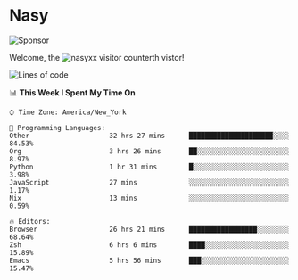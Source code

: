 # Nasy

<!--
<p align="center">
<img height="200" src="https://github-readme-stats.vercel.app/api?username=nasyxx&count_private=true&show_icons=true&theme=dracula&include_all_commits=true"/>
<img height="200" src="https://github-readme-stats.vercel.app/api/top-langs/?username=nasyxx&theme=dracula&hide=html,jupyter+notebook&count_private=true&show_icons=true"/>
</p>

  
----------------
-->

![Sponsor](https://img.shields.io/static/v1.svg?label=Sponsor&message=%E2%9D%A4&logo=GitHub&style=flat&color=pink)
 
Welcome, the ![nasyxx visitor counter](https://count.getloli.com/get/@nasyxx?theme=rule34)th vistor!
 
<!--START_SECTION:waka-->
![Lines of code](https://img.shields.io/badge/From%20Hello%20World%20I%27ve%20Written-599891%20lines%20of%20code-blue)

📊 **This Week I Spent My Time On** 

```text
⌚︎ Time Zone: America/New_York

💬 Programming Languages: 
Other                    32 hrs 27 mins      █████████████████████░░░░   84.53% 
Org                      3 hrs 26 mins       ██░░░░░░░░░░░░░░░░░░░░░░░   8.97% 
Python                   1 hr 31 mins        █░░░░░░░░░░░░░░░░░░░░░░░░   3.98% 
JavaScript               27 mins             ░░░░░░░░░░░░░░░░░░░░░░░░░   1.17% 
Nix                      13 mins             ░░░░░░░░░░░░░░░░░░░░░░░░░   0.59%

🔥 Editors: 
Browser                  26 hrs 21 mins      █████████████████░░░░░░░░   68.64% 
Zsh                      6 hrs 6 mins        ████░░░░░░░░░░░░░░░░░░░░░   15.89% 
Emacs                    5 hrs 56 mins       ███░░░░░░░░░░░░░░░░░░░░░░   15.47%

```


<!--END_SECTION:waka-->

<!-- ![visitors](https://visitor-badge.laobi.icu/badge?page_id=nasyxx.nasyxx) -->
